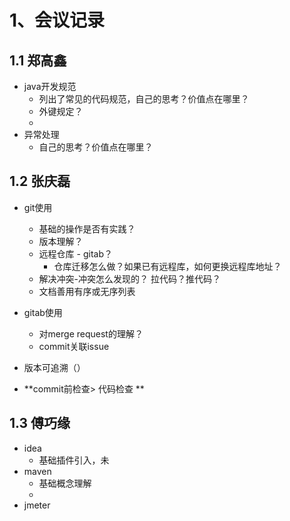 # 1、会议记录

## 1.1 郑高鑫

- java开发规范
  - 列出了常见的代码规范，自己的思考？价值点在哪里？
  - 外键规定？
  - 
- 异常处理
  - 自己的思考？价值点在哪里？

## 1.2 张庆磊

- git使用
  - 基础的操作是否有实践？
  - 版本理解？
  - 远程仓库 - gitab？
    - 仓库迁移怎么做？如果已有远程库，如何更换远程库地址？
  - 解决冲突-冲突怎么发现的？  拉代码？推代码？
  - 文档善用有序或无序列表
- gitab使用
  - 对merge request的理解？
  - commit关联issue



- 版本可追溯（）
- **commit前检查> 代码检查 **   

## 1.3 傅巧缘

- idea
  - 基础插件引入，未
- maven
  - 基础概念理解
  - 
- jmeter

